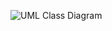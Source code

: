 ![UML Class Diagram](https://user-images.githubusercontent.com/74929461/149614492-1206db12-f298-4118-80e5-4df70afad94a.jpg)
